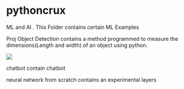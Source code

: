 # pythoncrux
ML and AI . This Folder contains certain ML Examples

Proj Object Detection contains a method programmed to measure the dimensions(Length and width) of an object using python.

![](https://github.com/albpy/pythoncrux/blob/main/measurent.gif)

chatbot contain chatbot

neural network from scratch contains an experimental layers

